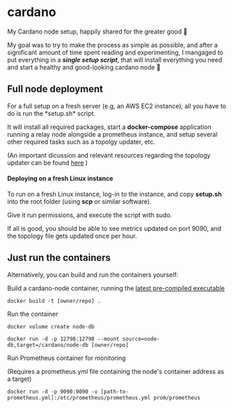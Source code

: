 # cardano
My Cardano node setup, happily shared for the greater good 🍻

My goal was to try to make the process as simple as possible, and after a significant amount of time spent reading and experimenting, I mangaged to put everything in a <strong><em>single setup script</em></strong>, that will install everything you need and start a healthy and good-looking cardano node 🥳 

<h2>Full node deployment</h2>
For a full setup on a fresh server (e.g, an AWS EC2 instance), all you have to do is run the *setup.sh* script.

It will install all required packages, start a <strong>docker-compose</strong> application running a relay node alongside a prometheus instance, and setup several other required tasks such as a topolgy updater, etc.

(An important dicussion and relevant resources regarding the topology updater can be found [here](https://forum.cardano.org/t/is-running-topology-updater-a-must/91494) )

<h4>Deploying on a fresh Linux instance</h4>
To run on a fresh Linux instance, log-in to the instance, and copy <strong>setup.sh</strong> into the root folder (using <strong>scp</strong> or similar software).

Give it run permissions, and execute the script with sudo.

If all is good, you should be able to see metrics updated on port 9090, and the topology file gets updated once per hour.

<h2>Just run the containers</h2>
Alternatively, you can build and run the containers yourself:

Build a cardano-node container, running the [latest pre-compiled executable](https://hydra.iohk.io/job/Cardano/cardano-node/cardano-node-linux/latest/)

```docker build -t [owner/repo] .```

Run the container

```docker volume create node-db```

```docker run -d -p 12798:12798 --mount source=node-db,target=/cardano/node-db [owner/repo]```

Run Prometheus container for monitoring

(Requires a prometheus.yml file containing the node's container address as a target)

```docker run -d -p 9090:9090 -v [path-to-prometheus.yml]:/etc/prometheus/prometheus.yml prom/prometheus```
